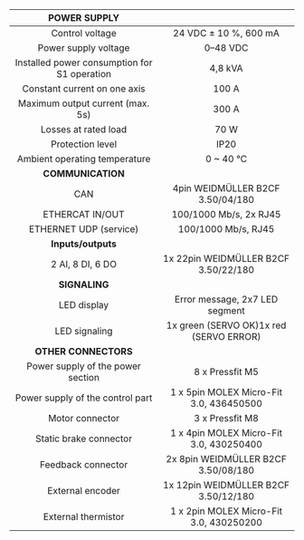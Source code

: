 | **POWER SUPPLY** |   |
| :---: | :---: |
| Control voltage | 24 VDC ± 10 %, 600 mA |
| Power supply voltage | 0–48 VDC |
| Installed power consumption for S1 operation | 4,8 kVA |
| Constant current on one axis | 100 A |
| Maximum output current (max. 5s) | 300 A |
| Losses at rated load | 70 W |
| Protection level | IP20 |
| Ambient operating temperature | 0 ~ 40 °C |
| **COMMUNICATION** |   |
| CAN | 4pin WEIDMÜLLER  B2CF 3.50/04/180 |
| ETHERCAT IN/OUT | 100/1000 Mb/s, 2x RJ45 |
| ETHERNET UDP (service) | 100/1000 Mb/s, RJ45 |
| **Inputs/outputs** |   |
| 2 AI, 8 DI, 6 DO | 1x 22pin WEIDMÜLLER  B2CF 3.50/22/180 |
| **SIGNALING** |   |
| LED display | Error message, 2x7 LED segment |
| LED signaling | 1x green (SERVO OK)1x red (SERVO ERROR) |
| **OTHER CONNECTORS** |   |
| Power supply of the power section | 8 x Pressfit M5 |
| Power supply of the control part | 1 x 5pin MOLEX Micro-Fit 3.0, 436450500 |
| Motor connector | 3 x Pressfit M8 |
| Static brake connector | 1 x 4pin MOLEX Micro-Fit 3.0, 430250400 |
| Feedback connector | 2x 8pin WEIDMÜLLER  B2CF 3.50/08/180 |
| External encoder | 1x 12pin WEIDMÜLLER  B2CF 3.50/12/180 |
| External thermistor | 1 x 2pin MOLEX Micro-Fit 3.0, 430250200 |
